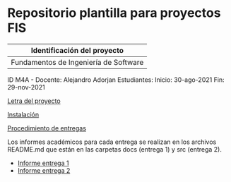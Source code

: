 # Repositorio plantilla para proyectos FIS

| Identificación del proyecto
|-----------
| Fundamentos de Ingeniería de Software
ID M4A - Docente: Alejandro Adorjan
Estudiantes: 
Inicio: 30-ago-2021  Fin: 29-nov-2021

[Letra del proyecto](letra.md)

[Instalación](install.md)

[Procedimiento de entregas](proc_entregas.md)

Los informes académicos para cada entrega se realizan en los archivos README.md que están en las carpetas docs (entrega 1) y src (entrega 2).
* [Informe entrega 1](docs/README.md)
* [Informe entrega 2](src/README.md)


